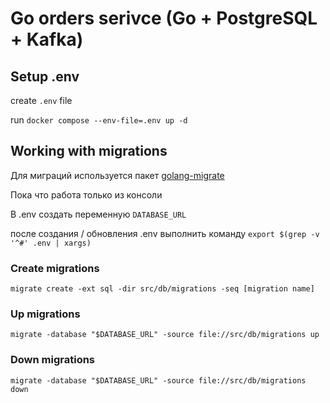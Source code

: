 # Go orders serivce (Go + PostgreSQL + Kafka)

## Setup .env

create `.env` file

run `docker compose --env-file=.env up -d`

## Working with migrations

Для миграций используется пакет [golang-migrate](https://github.com/golang-migrate/migrate)

Пока что работа только из консоли

В .env создать переменную `DATABASE_URL`

после создания / обновления .env выполнить команду `export $(grep -v '^#' .env | xargs)`

### Create migrations

`migrate create -ext sql -dir src/db/migrations -seq [migration name]`

### Up migrations

`migrate -database "$DATABASE_URL" -source file://src/db/migrations up`

### Down migrations

`migrate -database "$DATABASE_URL" -source file://src/db/migrations down`
